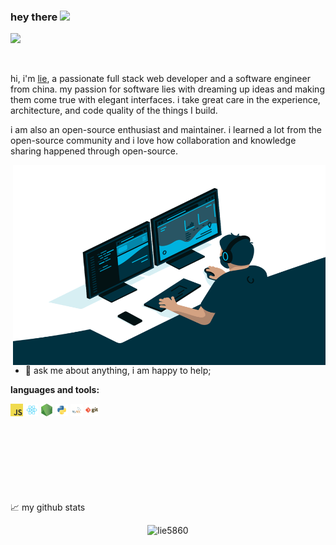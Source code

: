 ### hey there <img src="https://media.giphy.com/media/hvRJCLFzcasrR4ia7z/giphy.gif" width="25px">

[comment]: <> (<a href="https://twitter.com/lie5860"><img align="left" alt="Abhishek Naidu | Twitter" width="22px" src="https://raw.githubusercontent.com/peterthehan/peterthehan/master/assets/twitter.svg" /></a>)

![](https://visitor-badge.glitch.me/badge?page_id=lie5860.lie5860)

<br />

hi, i'm [lie](https://github.com/lie5860), a passionate full stack web developer and a software engineer from china.  my passion for software lies with dreaming up ideas and making them come true with elegant interfaces.  i take great care in the experience, architecture, and code quality of the things I build.

i am also an open-source enthusiast and maintainer.  i learned a lot from the open-source community and i love how collaboration and knowledge sharing happened through open-source.

  <img align="right" alt="GIF" src="https://github.com/lie5860/lie5860/blob/main/code.gif?raw=true" width="500" height="320" />

- 💬 ask me about anything, i am happy to help;

**languages and tools:**  

<code><img height="20" src="https://raw.githubusercontent.com/github/explore/80688e429a7d4ef2fca1e82350fe8e3517d3494d/topics/javascript/javascript.png"></code>
<code><img height="20" src="https://raw.githubusercontent.com/github/explore/80688e429a7d4ef2fca1e82350fe8e3517d3494d/topics/react/react.png"></code>
<code><img height="20" src="https://raw.githubusercontent.com/github/explore/80688e429a7d4ef2fca1e82350fe8e3517d3494d/topics/nodejs/nodejs.png"></code>
<code><img height="20" src="https://raw.githubusercontent.com/github/explore/80688e429a7d4ef2fca1e82350fe8e3517d3494d/topics/python/python.png"></code>
<code><img height="20" src="https://raw.githubusercontent.com/github/explore/80688e429a7d4ef2fca1e82350fe8e3517d3494d/topics/mysql/mysql.png"></code>
<code><img height="20" src="https://raw.githubusercontent.com/github/explore/80688e429a7d4ef2fca1e82350fe8e3517d3494d/topics/git/git.png"></code>
<br /><br /><br /><br /><br /><br /><br /><br />

📈 my github stats

<p align="center"> <img src="https://github-readme-stats.vercel.app/api?username=lie5860&show_icons=true&theme=gotham" alt="lie5860" />




